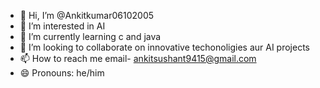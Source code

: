 - 👋 Hi, I’m @Ankitkumar06102005
- 👀 I’m interested in AI
- 🌱 I’m currently learning c and java 
- 💞️ I’m looking to collaborate on innovative techonoligies aur AI projects 
- 📫 How to reach me email- ankitsushant9415@gmail.com
- 😄 Pronouns: he/him
  

<!---
Ankitkumar06102005/Ankitkumar06102005 is a ✨ special ✨ repository because its `README.md` (this file) appears on your GitHub profile.
You can click the Preview link to take a look at your changes.
--->
